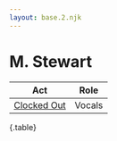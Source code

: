 ```yaml
---
layout: base.2.njk
---
```


# M. Stewart

| Act | Role |
|---|---|
| [Clocked Out](../clocked-out) | Vocals |

{.table}